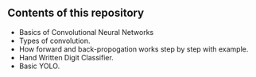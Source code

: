 ## Contents of this repository
* Basics of Convolutional Neural Networks
* Types of convolution.
* How forward and back-propogation works step by step with example.
* Hand Written Digit Classifier.
* Basic YOLO.
